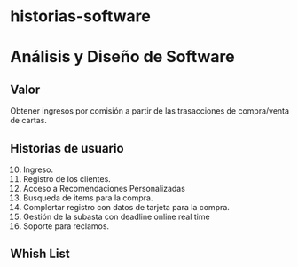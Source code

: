 # historias-software

# Análisis y Diseño de Software

## Valor
Obtener ingresos por comisión a partir de las trasacciones de compra/venta de cartas.

## Historias de usuario

10. Ingreso.
20. Registro de los clientes.
30. Acceso a Recomendaciones Personalizadas
40. Busqueda de items para la compra.
45. Complertar registro con datos de tarjeta para la compra.
50. Gestión de la subasta con deadline online real time
60. Soporte para reclamos.

## Whish List

